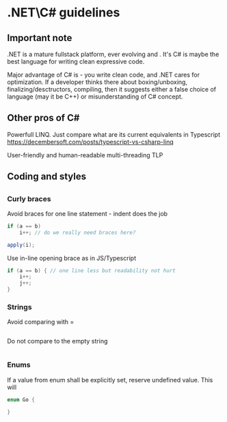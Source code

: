 # .NET\C# guidelines
## Important note
.NET is a mature fullstack platform, ever evolving and . It's C# is maybe the best language for writing clean expressive code.

Major advantage of C# is - you write clean code, and .NET cares for optimization. If a developer thinks there about boxing/unboxing, finalizing/desctructors, compiling, then it suggests either a false choice of language (may it be C++) or misunderstanding of C# concept.

## Other pros of C#
Powerfull LINQ. Just compare what are its current equivalents in Typescript 
https://decembersoft.com/posts/typescript-vs-csharp-linq

User-friendly and human-readable multi-threading TLP

## Coding and styles

## 

### Curly braces
Avoid braces for one line statement - indent does the job
```csharp
if (a == b)
    i++; // do we really need braces here?

apply(i);
```

Use in-line opening brace as in JS/Typescript 
```csharp
if (a == b) { // one line less but readability not hurt
    i++;
    j++;
}
```
### Strings
Avoid comparing with =
```csharp
```

Do not compare to the empty string
```csharp

```

### Enums
If a value from enum shall be explicitly set, reserve undefined value. This will 
```csharp
enum Go {

}
```
